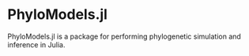 # PhyloModels.jl
PhyloModels.jl is a package for performing phylogenetic simulation and inference in Julia.

